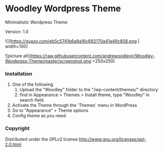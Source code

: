 # Woodley Wordpress Theme
Minimalistic Wordpress Theme

Version: 1.0

![](https://gyazo.com/eb5c5741b6a9a16c692170a41a49c858.png | width=100)

![picture alt](https://raw.githubusercontent.com/andrewoodleyjr/Woodley-Wordpress-Theme/master/screenshot.png =250x250)

### Installation
1. One of the following
   1. Upload the "Woodley" folder to the "/wp-content/themes/" directory
   2. find in Appearance > Themes > Install theme, type “Woodley” in search field.
2. Activate the Theme through the 'Themes' menu in WordPress
3. Go to "Appearance" > Theme options
4. Config theme as you need.
 
### Copyright
Distributed under the GPLv2 license http://www.gnu.org/licenses/gpl-2.0.html
